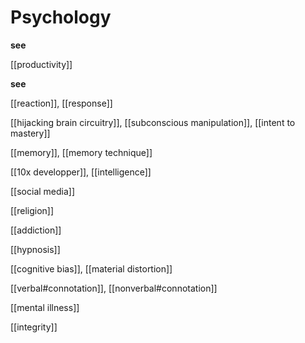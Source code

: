 # Psychology

**see**

[[productivity]]

**see**

[[reaction]], [[response]]

[[hijacking brain circuitry]], [[subconscious manipulation]], [[intent to mastery]]

[[memory]], [[memory technique]]

[[10x developper]], [[intelligence]]

[[social media]]

[[religion]]

[[addiction]]

[[hypnosis]]

[[cognitive bias]], [[material distortion]]

[[verbal#connotation]], [[nonverbal#connotation]]

[[mental illness]]

[[integrity]]
